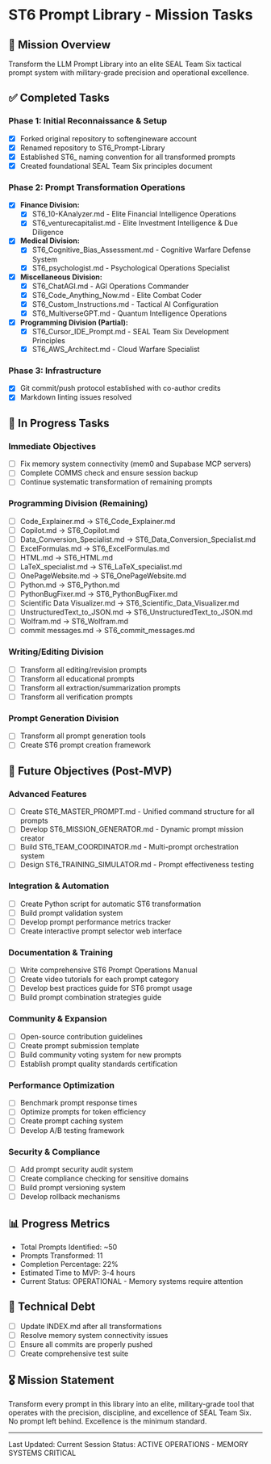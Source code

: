 # ST6 Prompt Library - Mission Tasks

## 🎯 Mission Overview
Transform the LLM Prompt Library into an elite SEAL Team Six tactical prompt system with military-grade precision and operational excellence.

## ✅ Completed Tasks

### Phase 1: Initial Reconnaissance & Setup
- [x] Forked original repository to softengineware account
- [x] Renamed repository to ST6_Prompt-Library
- [x] Established ST6_ naming convention for all transformed prompts
- [x] Created foundational SEAL Team Six principles document

### Phase 2: Prompt Transformation Operations
- [x] **Finance Division:**
  - [x] ST6_10-KAnalyzer.md - Elite Financial Intelligence Operations
  - [x] ST6_venturecapitalist.md - Elite Investment Intelligence & Due Diligence
  
- [x] **Medical Division:**
  - [x] ST6_Cognitive_Bias_Assessment.md - Cognitive Warfare Defense System
  - [x] ST6_psychologist.md - Psychological Operations Specialist
  
- [x] **Miscellaneous Division:**
  - [x] ST6_ChatAGI.md - AGI Operations Commander
  - [x] ST6_Code_Anything_Now.md - Elite Combat Coder
  - [x] ST6_Custom_Instructions.md - Tactical AI Configuration
  - [x] ST6_MultiverseGPT.md - Quantum Intelligence Operations
  
- [x] **Programming Division (Partial):**
  - [x] ST6_Cursor_IDE_Prompt.md - SEAL Team Six Development Principles
  - [x] ST6_AWS_Architect.md - Cloud Warfare Specialist

### Phase 3: Infrastructure
- [x] Git commit/push protocol established with co-author credits
- [x] Markdown linting issues resolved

## 🔄 In Progress Tasks

### Immediate Objectives
- [ ] Fix memory system connectivity (mem0 and Supabase MCP servers)
- [ ] Complete COMMS check and ensure session backup
- [ ] Continue systematic transformation of remaining prompts

### Programming Division (Remaining)
- [ ] Code_Explainer.md → ST6_Code_Explainer.md
- [ ] Copilot.md → ST6_Copilot.md
- [ ] Data_Conversion_Specialist.md → ST6_Data_Conversion_Specialist.md
- [ ] ExcelFormulas.md → ST6_ExcelFormulas.md
- [ ] HTML.md → ST6_HTML.md
- [ ] LaTeX_specialist.md → ST6_LaTeX_specialist.md
- [ ] OnePageWebsite.md → ST6_OnePageWebsite.md
- [ ] Python.md → ST6_Python.md
- [ ] PythonBugFixer.md → ST6_PythonBugFixer.md
- [ ] Scientific Data Visualizer.md → ST6_Scientific_Data_Visualizer.md
- [ ] UnstructuredText_to_JSON.md → ST6_UnstructuredText_to_JSON.md
- [ ] Wolfram.md → ST6_Wolfram.md
- [ ] commit messages.md → ST6_commit_messages.md

### Writing/Editing Division
- [ ] Transform all editing/revision prompts
- [ ] Transform all educational prompts
- [ ] Transform all extraction/summarization prompts
- [ ] Transform all verification prompts

### Prompt Generation Division
- [ ] Transform all prompt generation tools
- [ ] Create ST6 prompt creation framework

## 🚀 Future Objectives (Post-MVP)

### Advanced Features
- [ ] Create ST6_MASTER_PROMPT.md - Unified command structure for all prompts
- [ ] Develop ST6_MISSION_GENERATOR.md - Dynamic prompt mission creator
- [ ] Build ST6_TEAM_COORDINATOR.md - Multi-prompt orchestration system
- [ ] Design ST6_TRAINING_SIMULATOR.md - Prompt effectiveness testing

### Integration & Automation
- [ ] Create Python script for automatic ST6 transformation
- [ ] Build prompt validation system
- [ ] Develop prompt performance metrics tracker
- [ ] Create interactive prompt selector web interface

### Documentation & Training
- [ ] Write comprehensive ST6 Prompt Operations Manual
- [ ] Create video tutorials for each prompt category
- [ ] Develop best practices guide for ST6 prompt usage
- [ ] Build prompt combination strategies guide

### Community & Expansion
- [ ] Open-source contribution guidelines
- [ ] Create prompt submission template
- [ ] Build community voting system for new prompts
- [ ] Establish prompt quality standards certification

### Performance Optimization
- [ ] Benchmark prompt response times
- [ ] Optimize prompts for token efficiency
- [ ] Create prompt caching system
- [ ] Develop A/B testing framework

### Security & Compliance
- [ ] Add prompt security audit system
- [ ] Create compliance checking for sensitive domains
- [ ] Build prompt versioning system
- [ ] Develop rollback mechanisms

## 📊 Progress Metrics
- Total Prompts Identified: ~50
- Prompts Transformed: 11
- Completion Percentage: 22%
- Estimated Time to MVP: 3-4 hours
- Current Status: OPERATIONAL - Memory systems require attention

## 🔧 Technical Debt
- [ ] Update INDEX.md after all transformations
- [ ] Resolve memory system connectivity issues
- [ ] Ensure all commits are properly pushed
- [ ] Create comprehensive test suite

## 🎖️ Mission Statement
Transform every prompt in this library into an elite, military-grade tool that operates with the precision, discipline, and excellence of SEAL Team Six. No prompt left behind. Excellence is the minimum standard.

---

Last Updated: Current Session
Status: ACTIVE OPERATIONS - MEMORY SYSTEMS CRITICAL